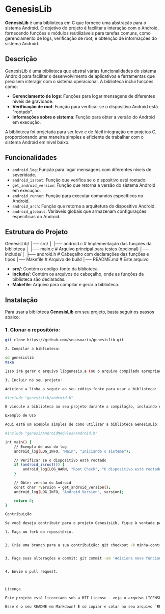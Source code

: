 # **GenesisLib**

**GenesisLib** é uma biblioteca em C que fornece uma abstração para o sistema Android. O objetivo do projeto é facilitar a interação com o Android, fornecendo funções e módulos reutilizáveis para tarefas comuns, como gerenciamento de logs, verificação de root, e obtenção de informações do sistema Android.

## **Descrição**

GenesisLib é uma biblioteca que abstrai várias funcionalidades do sistema Android para facilitar o desenvolvimento de aplicativos e ferramentas que precisem interagir com o sistema operacional. A biblioteca inclui funções como:

- **Gerenciamento de logs**: Funções para logar mensagens de diferentes níveis de gravidade.
- **Verificação de root**: Função para verificar se o dispositivo Android está "rootado".
- **Informações sobre o sistema**: Função para obter a versão do Android em execução.

A biblioteca foi projetada para ser leve e de fácil integração em projetos C, proporcionando uma maneira simples e eficiente de trabalhar com o sistema Android em nível baixo.

## **Funcionalidades**

- `android_log`: Função para logar mensagens com diferentes níveis de severidade.
- `android_isroot`: Função que verifica se o dispositivo está rootado.
- `get_android_version`: Função que retorna a versão do sistema Android em execução.
- `android_runner`: Função para executar comandos específicos no Android.
- `android_arch`: Função que retorna a arquitetura do dispositivo Android.
- `android_globals`: Variáveis globais que armazenam configurações específicas do Android.

## **Estrutura do Projeto**

GenesisLib/ │── src/ │   ├── android.c            # Implementação das funções da biblioteca │   ├── main.c               # Arquivo principal para testes (opcional) │── include/ │   ├── android.h            # Cabeçalho com declarações das funções e tipos │── Makefile                 # Arquivo de build │── README.md                # Este arquivo

- **src/**: Contém o código-fonte da biblioteca.
- **include/**: Contém os arquivos de cabeçalho, onde as funções da biblioteca são declaradas.
- **Makefile**: Arquivo para compilar e gerar a biblioteca.

## **Instalação**

Para usar a biblioteca **GenesisLib** em seu projeto, basta seguir os passos abaixo:

### **1. Clonar o repositório:**
```bash
git clone https://github.com/seuusuario/genesislib.git

2. Compilar a biblioteca:

cd genesislib
make

Isso irá gerar o arquivo libgenesis.a (ou o arquivo compilado apropriado).

3. Incluir no seu projeto:

Adicione a linha a seguir ao seu código-fonte para usar a biblioteca:

#include "genesislib/android.h"

E vincule a biblioteca ao seu projeto durante a compilação, incluindo o diretório include e o arquivo libgenesis.a.

Exemplo de Uso

Aqui está um exemplo simples de como utilizar a biblioteca GenesisLib:

#include "genesi/AndroidModules/android.h"

int main() {
    // Exemplo de uso do log
    android_log(LOG_INFO, "Main", "Iniciando o sistema");

    // Verificar se o dispositivo está rootado
    if (android_isroot()) {
        android_log(LOG_WARN, "Root Check", "O dispositivo está rootado");
    }

    // Obter versão do Android
    const char *version = get_android_version();
    android_log(LOG_INFO, "Android Version", version);

    return 0;
}

Contribuição

Se você deseja contribuir para o projeto GenesisLib, fique à vontade para abrir issues ou pull requests. Todos os tipos de contribuições são bem-vindos!

1. Faça um fork do repositório.


2. Crie uma branch para a sua contribuição: git checkout -b minha-contribuicao.


3. Faça suas alterações e commit: git commit -am 'Adiciona nova funcionalidade'.


4. Envie o pull request.



Licença

Este projeto está licenciado sob a MIT License - veja o arquivo LICENSE para mais detalhes.

Esse é o seu README em Markdown! É só copiar e colar no seu arquivo `README.md`. Se precisar de mais algum ajuste, é só avisar!


